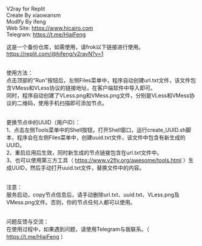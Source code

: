 V2ray for Replit<br>
Create By xiaowansm<br>
Modlfy By ifeng<br>
Web Site: https://www.hicairo.com <br>
Telegram: https://t.me/HiaiFeng <br>

这是一个备份仓库，如需使用，请frok以下链接进行使用。<br>
https://replit.com/@hifeng/v2rayN?v=1<br><br>

使用方法：<br>
点击顶部的"Run"按钮后，左侧Files菜单中，程序自动创建url.txt文件，该文件包含VMess和VLess协议的链接地址，在客户端软件中导入即可。<br>
同时，程序自动创建了VLess.png和VMess.png文件，分别是VLess和VMess协议的二维码，使用手机扫描即可添加节点。<br><br>

更换节点中的UUID（用户ID）：<br>
1、点击左侧Tools菜单中的Shell按钮，打开Shell窗口，运行create_UUID.sh脚本，程序会在左侧Files菜单中，创建uuid.txt文件，该文件中包含有新生成的UUID。<br>
2、重启应用后生效，同时新生成的节点链接包含在url.txt文件中。<br>
3、也可以使用第三方工具（ https://www.v2fly.org/awesome/tools.html ）生成UUID，然后手动打开uuid.txt文件，替换文件中的内容。<br><br>

注意：<br>
服务启动，copy节点信息后，请手动删除url.txt、uuid.txt、VLess.png及VMess.png文件。否则，你的节点任何人都可以使用。<br><br>

问题反馈与交流：<br>
在使用过程中，如果遇到问题，请使用Telegram与我联系。（ https://t.me/HiaiFeng ）<br><br>
